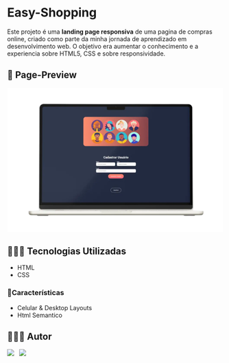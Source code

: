 # Easy-Shopping

Este projeto é uma **landing page responsiva** de uma pagina de compras online, criado como parte da minha jornada de aprendizado em desenvolvimento
web. O objetivo era aumentar o conhecimento e a experiencia sobre HTML5, CSS e sobre responsividade.

## 📸 Page-Preview

<img src="assets/Macbook Mockup Front View UV (1).png">

## 👷🏻‍♀️ Tecnologias Utilizadas

- HTML
- CSS

### 🚀Características

- Celular & Desktop Layouts
- Html Semantico

## 👩🏻‍💻 Autor

[![](https://img.shields.io/badge/GitHub-181717.svg?style=for-the-badge&logo=GitHub&logoColor=white)](https://www.github.com/AdrianPGM)&nbsp;&nbsp;
[![](https://img.shields.io/badge/LinkedIn-0A66C2.svg?style=for-the-badge&logo=LinkedIn&logoColor=white)](https://www.linkedin.com/in/adrian-matheus/)&nbsp;&nbsp;
